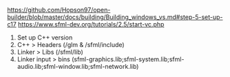 https://github.com/Hopson97/open-builder/blob/master/docs/building/Building_windows_vs.md#step-5-set-up-c17
https://www.sfml-dev.org/tutorials/2.5/start-vc.php

1. Set up C++ version
2. C++ > Headers (/glm & /sfml/include)
3. Linker > Libs (/sfml/lib)
4. Linker input > bins (sfml-graphics.lib;sfml-system.lib;sfml-audio.lib;sfml-window.lib;sfml-network.lib)
